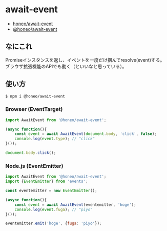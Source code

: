 # await-event
* [honeo/await-event](https://github.com/honeo/await-event)  
* [@honeo/await-event](https://www.npmjs.com/package/@honeo/await-event)

## なにこれ
Promiseインスタンスを返し、イベントを一度だけ掴んでresolve(event)する。  
ブラウザ拡張機能のAPIでも動く（といいなと思っている）。

## 使い方
```sh
$ npm i @honeo/await-event
```

### Browser (EventTarget)
```js
import AwaitEvent from '@honeo/await-event';

(async function(){
	const event = await AwaitEvent(document.body, 'click', false);
	console.log(event.type); // "click"
}());

document.body.click();
```

### Node.js (EventEmitter)
```js
import AwaitEvent from '@honeo/await-event';
import {EventEmitter} from 'events';

const eventemitter = new EventEmitter();

(async function(){
	const event = await AwaitEvent(eventemitter, 'hoge');
	console.log(event.fuga); // "piyo"
}());

eventemitter.emit('hoge', {fuga: 'piyo'});
```
